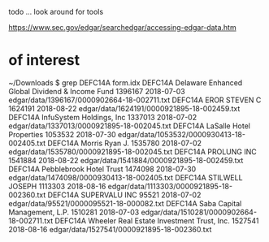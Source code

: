 todo ... look around for tools

https://www.sec.gov/edgar/searchedgar/accessing-edgar-data.htm

# of interest

~/Downloads $ grep DEFC14A form.idx
DEFC14A     Delaware Enhanced Global Dividend & Income Fund               1396167     2018-07-03  edgar/data/1396167/0000902664-18-002711.txt
DEFC14A     EROR STEVEN C                                                 1624191     2018-08-22  edgar/data/1624191/0000921895-18-002459.txt
DEFC14A     InfuSystem Holdings, Inc                                      1337013     2018-07-02  edgar/data/1337013/0000921895-18-002045.txt
DEFC14A     LaSalle Hotel Properties                                      1053532     2018-07-30  edgar/data/1053532/0000930413-18-002405.txt
DEFC14A     Morris Ryan J.                                                1535780     2018-07-02  edgar/data/1535780/0000921895-18-002045.txt
DEFC14A     PROLUNG INC                                                   1541884     2018-08-22  edgar/data/1541884/0000921895-18-002459.txt
DEFC14A     Pebblebrook Hotel Trust                                       1474098     2018-07-30  edgar/data/1474098/0000930413-18-002405.txt
DEFC14A     STILWELL JOSEPH                                               1113303     2018-08-16  edgar/data/1113303/0000921895-18-002360.txt
DEFC14A     SUPERVALU INC                                                 95521       2018-07-02  edgar/data/95521/0000095521-18-000082.txt
DEFC14A     Saba Capital Management, L.P.                                 1510281     2018-07-03  edgar/data/1510281/0000902664-18-002711.txt
DEFC14A     Wheeler Real Estate Investment Trust, Inc.                    1527541     2018-08-16  edgar/data/1527541/0000921895-18-002360.txt
